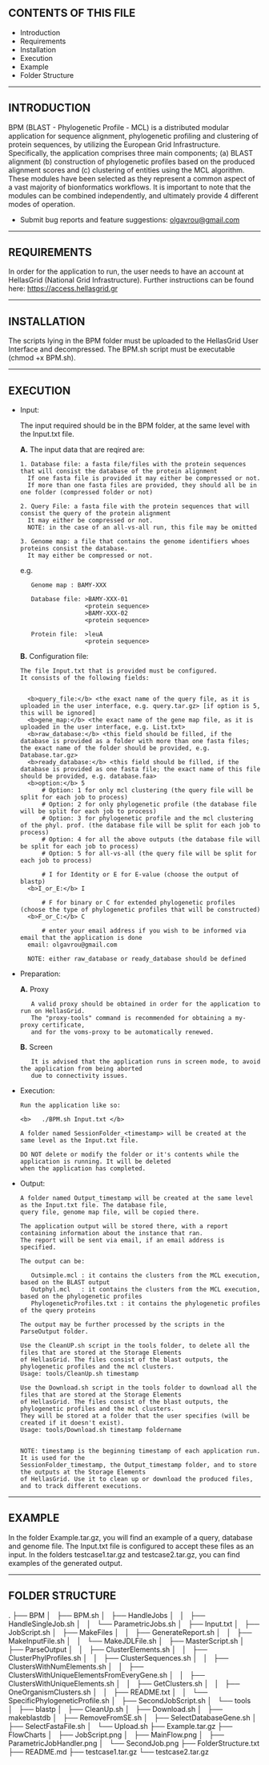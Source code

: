 CONTENTS OF THIS FILE
---------------------
   
 * Introduction
 * Requirements
 * Installation
 * Execution
 * Example
 * Folder Structure
 
----------------
 INTRODUCTION
----------------

BPM (BLAST - Phylogenetic Profile - MCL) is a distributed modular application 
for sequence alignment, phylogenetic profiling and clustering of protein sequences, 
by utilizing the European Grid Infrastructure. 
Specifically, the application comprises three main components; 
(a) BLAST alignment 
(b) construction of phylogenetic profiles based on the produced alignment scores and 
(c) clustering of entities using the MCL algorithm. 
These modules have been selected as they represent a common aspect of a vast majority 
of bionformatics workflows. It is important to note that the modules can be combined independently, 
and ultimately provide 4 different modes of operation.

 * Submit bug reports and feature suggestions: olgavrou@gmail.com
 
--------------- 
 REQUIREMENTS
---------------

In order for the application to run, the user needs to have an account 
at HellasGrid (National Grid Infrastructure). 
Further instructions can be found here: https://access.hellasgrid.gr

--------------- 
 INSTALLATION
---------------

The scripts lying in the BPM folder must be uploaded to the HellasGrid User Interface and decompressed.
The BPM.sh script must be executable (chmod +x BPM.sh).

--------------- 
 EXECUTION
---------------

* Input:

  The input required should be in the BPM folder, at the same level with the Input.txt file.

  <b>A.</b> The input data that are reqired are:
  
      1. Database file: a fasta file/files with the protein sequences that will consist the database of the protein alignment
        If one fasta file is provided it may either be compressed or not.
        If more than one fasta files are provided, they should all be in one folder (compressed folder or not)
        
      2. Query File: a fasta file with the protein sequences that will consist the query of the protein alignment
        It may either be compressed or not.
        NOTE: in the case of an all-vs-all run, this file may be omitted
        
      3. Genome map: a file that contains the genome identifiers whoes proteins consist the database.
        It may either be compressed or not.
    
    e.g. 
    
         Genome map : BAMY-XXX
    
         Database file: >BAMY-XXX-01
                        <protein sequence>
                        >BAMY-XXX-02
                        <protein sequence>
                        
         Protein file:  >leuA
                        <protein sequence>

  <b>B.</b> Configuration file:
  
      The file Input.txt that is provided must be configured.
      It consists of the following fields:
      

        <b>query_file:</b> <the exact name of the query file, as it is uploaded in the user interface, e.g. query.tar.gz> [if option is 5, this will be ignored]
        <b>gene_map:</b> <the exact name of the gene map file, as it is uploaded in the user interface, e.g. List.txt>
        <b>raw_database:</b> <this field should be filled, if the database is provided as a folder with more than one fasta files; the exact name of the folder should be provided, e.g. Database.tar.gz>
        <b>ready_database:</b> <this field should be filled, if the database is provided as one fasta file; the exact name of this file should be provided, e.g. database.faa>
        <b>option:</b> 5 
            # Option: 1 for only mcl clustering (the query file will be split for each job to process)
            # Option: 2 for only phylogenetic profile (the database file will be split for each job to process)
            # Option: 3 for phylogenetic profile and the mcl clustering of the phyl. prof. (the database file will be split for each job to process)
            # Option: 4 for all the above outputs (the database file will be split for each job to process)
            # Option: 5 for all-vs-all (the query file will be split for each job to process) 

            # I for Identity or E for E-value (choose the output of blastp)
        <b>I_or_E:</b> I
  
            # F for binary or C for extended phylogenetic profiles (choose the type of phylogenetic profiles that will be constructed)
        <b>F_or_C:</b> C

            # enter your email address if you wish to be informed via email that the application is done
        email: olgavrou@gmail.com
        
        NOTE: either raw_database or ready_database should be defined

* Preparation: 
   
   <b>A.</b> Proxy

         A valid proxy should be obtained in order for the application to run on HellasGrid.
         The "proxy-tools" command is recommended for obtaining a my-proxy certificate, 
         and for the voms-proxy to be automatically renewed.

   <b>B.</b> Screen
   
         It is advised that the application runs in screen mode, to avoid the application from being aborted
         due to connectivity issues.
         
         
   
* Execution:
      
      Run the application like so:

      <b>   ./BPM.sh Input.txt </b>
      
      A folder named SessionFolder_<timestamp> will be created at the same level as the Input.txt file.
      
      DO NOT delete or modify the folder or it's contents while the application is running. It will be deleted
      when the application has completed.
      
      
* Output:
   
      A folder named Output_timestamp will be created at the same level as the Input.txt file. The database file,
      query file, genome map file, will be copied there. 

      The application output will be stored there, with a report containing information about the instance that ran.
      The report will be sent via email, if an email address is specified.

      The output can be:
      
         Outsimple.mcl : it contains the clusters from the MCL execution, based on the BLAST output
         Outphyl.mcl   : it contains the clusters from the MCL execution, based on the phylogenetic profiles
         PhylogeneticProfiles.txt : it contains the phylogenetic profiles of the query proteins

      The output may be further processed by the scripts in the ParseOutput folder.
      
      Use the CleanUP.sh script in the tools folder, to delete all the files that are stored at the Storage Elements
      of HellasGrid. The files consist of the blast outputs, the phylogenetic profiles and the mcl clusters.
      Usage: tools/CleanUp.sh timestamp
      
      Use the Download.sh script in the tools folder to download all the files that are stored at the Storage Elements
      of HellasGrid. The files consist of the blast outputs, the phylogenetic profiles and the mcl clusters. 
      They will be stored at a folder that the user specifies (will be created if it doesn't exist).
      Usage: tools/Download.sh timestamp foldername
      
      
      NOTE: timestamp is the beginning timestamp of each application run. It is used for the
      SessionFolder_timestamp, the Output_timestamp folder, and to store the outputs at the Storage Elements 
      of HellasGrid. Use it to clean up or download the produced files, and to track different executions.


--------------- 
 EXAMPLE
---------------

In the folder Example.tar.gz, you will find an example of a query, database and genome file.
The Input.txt file is configured to accept these files as an input.
In the folders testcase1.tar.gz and testcase2.tar.gz, you can find examples of the
generated output.


------------------ 
 FOLDER STRUCTURE
------------------

.
├── BPM
│   ├── BPM.sh
│   ├── HandleJobs
│   │   ├── HandleSingleJob.sh
│   │   └── ParametricJobs.sh
│   ├── Input.txt
│   ├── JobScript.sh
│   ├── MakeFiles
│   │   ├── GenerateReport.sh
│   │   ├── MakeInputFile.sh
│   │   └── MakeJDLFile.sh
│   ├── MasterScript.sh
│   ├── ParseOutput
│   │   ├── ClusterElements.sh
│   │   ├── ClusterPhylProfiles.sh
│   │   ├── ClusterSequences.sh
│   │   ├── ClustersWithNumElements.sh
│   │   ├── ClustersWithUniqueElementsFromEveryGene.sh
│   │   ├── ClustersWithUniqueElements.sh
│   │   ├── GetClusters.sh
│   │   ├── OneOrganismClusters.sh
│   │   ├── README.txt
│   │   └── SpecificPhylogeneticProfile.sh
│   ├── SecondJobScript.sh
│   └── tools
│       ├── blastp
│       ├── CleanUp.sh
│       ├── Download.sh
│       ├── makeblastdb
│       ├── RemoveFromSE.sh
│       ├── SelectDatabaseGene.sh
│       ├── SelectFastaFile.sh
│       └── Upload.sh
├── Example.tar.gz
├── FlowCharts
│   ├── JobScript.png
│   ├── MainFlow.png
│   ├── ParametricJobHandler.png
│   └── SecondJob.png
├── FolderStructure.txt
├── README.md
├── testcase1.tar.gz
└── testcase2.tar.gz



